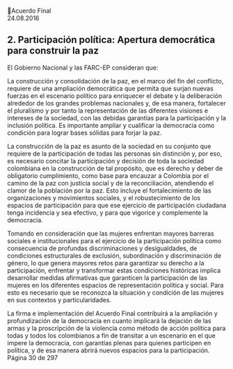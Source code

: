 Acuerdo Final  
24.08.2016  

 
 
 
 
 
 
 
 
## 2. Participación política: Apertura democrática para construir la paz
 
El Gobierno Nacional y las FARC-EP consideran que: 
 
La construcción y consolidación de la paz, en el marco del fin del conflicto, requiere de  una ampliación 
democrática que permita que surjan nuevas fuerzas en el escenario político para enriquecer el debate y 
la deliberación alrededor de los grandes  problemas nacionales y, de esa manera, fortalecer el pluralismo 
y  por  tanto  la  representación  de  las  diferentes  visiones  e  intereses  de  la  sociedad,  con  las  debidas 
garantías para la participación y la inclusión política. Es importante ampliar y cualificar la democracia como 
condición para lograr bases sólidas para forjar la paz.  
 
La construcción de la paz es asunto de la sociedad en su conjunto que requiere de la participación de 
todas las personas sin distinción y, por eso, es necesario concitar la participación y decisión de toda la 
sociedad  colombiana  en  la  construcción  de  tal  propósito,  que  es  derecho  y  deber  de  obligatorio 
cumplimiento, como base para encauzar a Colombia por el camino de la paz con justicia social y de la 
reconciliación,  atendiendo  el  clamor  de  la  población  por  la  paz.  Esto  incluye  el  fortalecimiento  de  las 
organizaciones y movimientos sociales, y el robustecimiento de los espacios de participación para que ese 
ejercicio de participación ciudadana tenga incidencia y sea efectivo, y para que vigorice y complemente la 
democracia.  
 
Tomando en consideración que las mujeres enfrentan mayores barreras sociales e institucionales para el 
ejercicio de la participación política como consecuencia de profundas discriminaciones y desigualdades, 
de  condiciones  estructurales  de  exclusión,  subordinación  y  discriminación  de  género,  lo  que  genera 
mayores retos para garantizar su derecho a la participación, enfrentar y transformar estas condiciones 
históricas implica desarrollar medidas afirmativas que garanticen la participación de las mujeres en los 
diferentes  espacios  de  representación  política  y  social.  Para  esto  es  necesario  que  se  reconozca  la 
situación y condición de las mujeres en sus contextos y particularidades. 
 
La firma e implementación del Acuerdo Final contribuirá a la ampliación y profundización de la democracia 
en  cuanto  implicará  la  dejación  de  las  armas  y  la  proscripción  de  la  violencia  como  método  de  acción 
política  para  todas  y  todos  los  colombianos  a  fin  de  transitar  a  un  escenario  en  el  que  impere  la 
democracia,  con  garantías  plenas  para  quienes  participen  en  política,  y  de  esa  manera  abrirá  nuevos 
espacios para la participación.  
Página 30 de 297 
 

